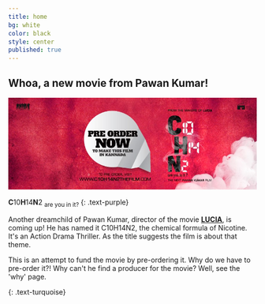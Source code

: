 ```yaml
---
title: home
bg: white
color: black
style: center
published: true
---
```

## Whoa, a new movie from Pawan Kumar!

![](/img/c10h14n2-red.jpg)



<span>**C**10**H**14**N**2
<sub>are you in it?</sub></span>
{: .text-purple}


Another dreamchild of Pawan Kumar, director of the movie [**LUCIA**](http://www.hometalkies.com/lucia/watch/), is coming up! He has named it C10H14N2, the chemical formula of Nicotine. It's an Action Drama Thriller. As the title suggests the film is about that theme.

This is an attempt to fund the movie by pre-ordering it. Why do we have to pre-order it?! Why can't he find a producer for the movie? Well, see the 'why' page.
<a href="http://c10h14n2movie.com"><span id="forkongithub"></span></a>

{: .text-turquoise}